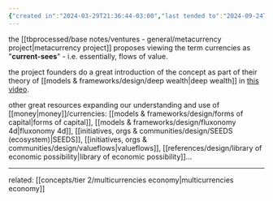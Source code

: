 ```yaml
---
{"created in":"2024-03-29T21:36:44-03:00","last tended to":"2024-09-24T16:23:13-03:00","tags":["concept","🌱"],"dg-publish":true,"notestage":["🌱"],"permalink":"/concepts/design/currencies/","dgPassFrontmatter":true,"created":"2024-03-29T21:36:44.051-03:00","updated":"2024-09-24T16:23:13.523-03:00"}
---
```


the [[tbprocessed/base notes/ventures - general/metacurrency project\|metacurrency project]] proposes viewing the term currencies as "**current-sees**" - i.e. essentially, flows of value.

the project founders do a great introduction of the concept as part of their theory of [[models & frameworks/design/deep wealth\|deep wealth]] in [this video](https://www.youtube.com/watch?v=kN9ykoFT-1Q&list=PLj8H7uBaUwDvd18QrEPugPMD5Z6Y0W-vB&index=11&pp=iAQB).

other great resources expanding our understanding and use of [[money\|money]]/currencies: [[models & frameworks/design/forms of capital\|forms of capital]], [[models & frameworks/design/fluxonomy 4d\|fluxonomy 4d]], [[initiatives, orgs & communities/design/SEEDS (ecosystem)\|SEEDS]], [[initiatives, orgs & communities/design/valueflows\|valueflows]], [[references/design/library of economic possibility\|library of economic possibility]]...

---
related: [[concepts/tier 2/multicurrencies economy\|multicurrencies economy]]